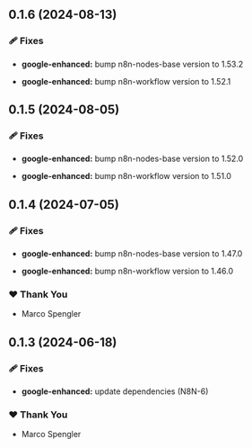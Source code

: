 ## 0.1.6 (2024-08-13)


### 🩹 Fixes

- **google-enhanced:** bump n8n-nodes-base version to 1.53.2

- **google-enhanced:** bump n8n-workflow version to 1.52.1

## 0.1.5 (2024-08-05)


### 🩹 Fixes

- **google-enhanced:** bump n8n-nodes-base version to 1.52.0

- **google-enhanced:** bump n8n-workflow version to 1.51.0

## 0.1.4 (2024-07-05)


### 🩹 Fixes

- **google-enhanced:** bump n8n-nodes-base version to 1.47.0

- **google-enhanced:** bump n8n-workflow version to 1.46.0


### ❤️  Thank You

- Marco Spengler

## 0.1.3 (2024-06-18)


### 🩹 Fixes

- **google-enhanced:** update dependencies (N8N-6)


### ❤️  Thank You

- Marco Spengler